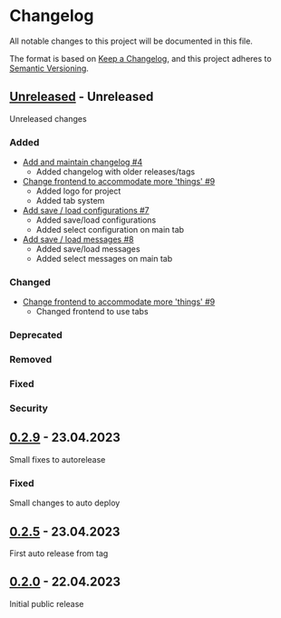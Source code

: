 # Changelog

All notable changes to this project will be documented in this file.

The format is based on [Keep a Changelog](https://keepachangelog.com/en/1.1.0/),
and this project adheres to [Semantic Versioning](https://semver.org/spec/v2.0.0.html).


## [Unreleased] - Unreleased
Unreleased changes

### Added
- [Add and maintain changelog #4](https://github.com/MoQuEs/smtp_client/issues/4)
    - Added changelog with older releases/tags
- [Change frontend to accommodate more 'things' #9](https://github.com/MoQuEs/smtp_client/issues/9)
    - Added logo for project
    - Added tab system
- [Add save / load configurations #7](https://github.com/MoQuEs/smtp_client/issues/7)
    - Added save/load configurations
    - Added select configuration on main tab
- [Add save / load messages #8](https://github.com/MoQuEs/smtp_client/issues/8)
    - Added save/load messages
    - Added select messages on main tab

### Changed
- [Change frontend to accommodate more 'things' #9](https://github.com/MoQuEs/smtp_client/issues/9)
    - Changed frontend to use tabs

### Deprecated

### Removed

### Fixed

### Security


## [0.2.9] - 23.04.2023
Small fixes to autorelease

### Fixed
Small changes to auto deploy


## [0.2.5] - 23.04.2023
First auto release from tag


## [0.2.0] - 22.04.2023
Initial public release


[unreleased]: https://github.com/MoQuEs/smtp_client/compare/v0.2.9...HEAD
[0.2.9]: https://github.com/MoQuEs/smtp_client/compare/v0.2.5...v0.2.9
[0.2.5]: https://github.com/MoQuEs/smtp_client/compare/v0.2.0...v0.2.5
[0.2.0]: https://github.com/MoQuEs/smtp_client/compare/v0.0.0...v0.2.0
